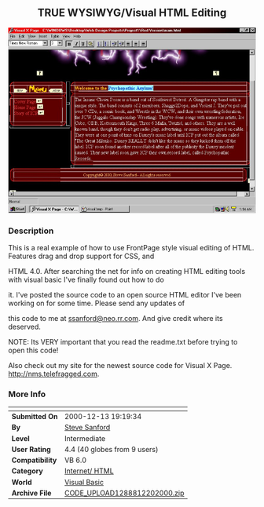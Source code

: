 ﻿<div align="center">

## TRUE WYSIWYG/Visual HTML Editing

<img src="PIC200012202136474954.jpg">
</div>

### Description

This is a real example of how to use FrontPage style visual editing of HTML. Features drag and drop support for CSS, and

HTML 4.0. After searching the net for info on creating HTML editing tools with visual basic I've finally found out how to do

it. I've posted the source code to an open source HTML editor I've been working on for some time. Please send any updates of

this code to me at ssanford@neo.rr.com. And give credit where its deserved.

NOTE: Its VERY important that you read the readme.txt before trying to open this code!

Also check out my site for the newest source code for Visual X Page. http://nms.telefragged.com.
 
### More Info
 


<span>             |<span>
---                |---
**Submitted On**   |2000-12-13 19:19:34
**By**             |[Steve Sanford](https://github.com/Planet-Source-Code/PSCIndex/blob/master/ByAuthor/steve-sanford.md)
**Level**          |Intermediate
**User Rating**    |4.4 (40 globes from 9 users)
**Compatibility**  |VB 6\.0
**Category**       |[Internet/ HTML](https://github.com/Planet-Source-Code/PSCIndex/blob/master/ByCategory/internet-html__1-34.md)
**World**          |[Visual Basic](https://github.com/Planet-Source-Code/PSCIndex/blob/master/ByWorld/visual-basic.md)
**Archive File**   |[CODE\_UPLOAD1288812202000\.zip](https://github.com/Planet-Source-Code/steve-sanford-true-wysiwyg-visual-html-editing__1-13747/archive/master.zip)








